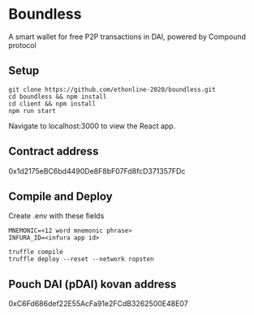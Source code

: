 # Boundless

A smart wallet for free P2P transactions in DAI, powered by Compound protocol

## Setup

```
git clone https://github.com/ethonline-2020/boundless.git
cd boundless && npm install
cd client && npm install
npm run start
```

Navigate to localhost:3000 to view the React app.

## Contract address

0x1d2175eBC6bd4490De8F8bF07Fd8fcD371357FDc

## Compile and Deploy

Create .env with these fields

```
MNEMONIC=<12 word mnemonic phrase>
INFURA_ID=<infura app id>
```

```
truffle compile
truffle deploy --reset --network ropsten
```

## Pouch DAI (pDAI) kovan address

0xC6Fd686def22E55AcFa91e2FCdB3262500E48E07

